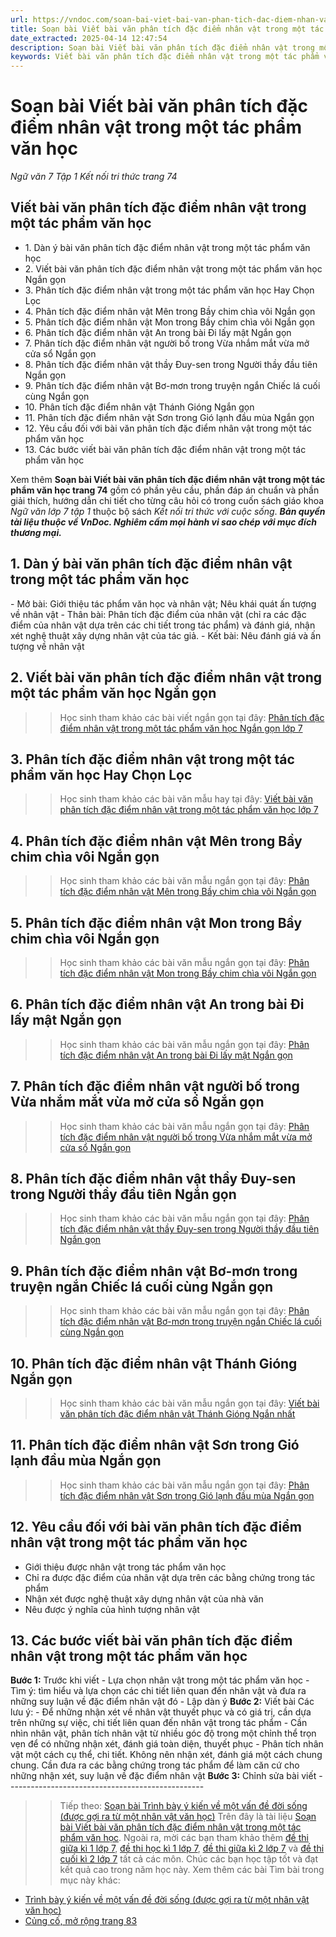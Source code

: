 ```yaml
---
url: https://vndoc.com/soan-bai-viet-bai-van-phan-tich-dac-diem-nhan-vat-trong-mot-tac-pham-van-hoc-268721
title: Soạn bài Viết bài văn phân tích đặc điểm nhân vật trong một tác phẩm văn học - Ngữ văn 7 Tập 1 Kết nối tri thức trang 74 - VnDoc.com
date_extracted: 2025-04-14 12:47:54
description: Soạn bài Viết bài văn phân tích đặc điểm nhân vật trong một tác phẩm văn học lớp 7 nhằm giúp các em HS đạt kết quả tốt trong quá trình làm bài tập và học tập môn Ngữ văn lớp 7 sách Kết nối tri thức.
keywords: Viết bài văn phân tích đặc điểm nhân vật trong một tác phẩm văn học,Soạn bài Viết bài văn phân tích đặc điểm nhân vật trong một tác phẩm văn học trang 74,Soạn bài Viết bài văn phân tích đặc điểm nhân vật trong một tác phẩm văn học,phân tích đặc điểm nhân vật trong một tác phẩm văn học,Soạn Viết bài văn phân tích đặc điểm nhân vật trong một tác phẩm văn học trang 74,soạn văn 7,ngữ văn 7,văn 7,soan van 7,soạn văn lớp 7,ngữ văn lớp 7,ngữ văn 7 tập 1,soạn ngữ văn 7
---
```


# Soạn bài Viết bài văn phân tích đặc điểm nhân vật trong một tác phẩm văn học
 _Ngữ văn 7 Tập 1 Kết nối tri thức trang 74_
## Viết bài văn phân tích đặc điểm nhân vật trong một tác phẩm văn học
  * 1\. Dàn ý bài văn phân tích đặc điểm nhân vật trong một tác phẩm văn học
  * 2\. Viết bài văn phân tích đặc điểm nhân vật trong một tác phẩm văn học Ngắn gọn
  * 3\. Phân tích đặc điểm nhân vật trong một tác phẩm văn học Hay Chọn Lọc 
  * 4\. Phân tích đặc điểm nhân vật Mên trong Bầy chim chìa vôi Ngắn gọn
  * 5\. Phân tích đặc điểm nhân vật Mon trong Bầy chim chìa vôi Ngắn gọn
  * 6\. Phân tích đặc điểm nhân vật An trong bài Đi lấy mật Ngắn gọn
  * 7\. Phân tích đặc điểm nhân vật người bố trong Vừa nhắm mắt vừa mở cửa sổ Ngắn gọn
  * 8\. Phân tích đặc điểm nhân vật thầy Đuy-sen trong Người thầy đầu tiên Ngắn gọn
  * 9\. Phân tích đặc điểm nhân vật Bơ-mơn trong truyện ngắn Chiếc lá cuối cùng Ngắn gọn
  * 10\. Phân tích đặc điểm nhân vật Thánh Gióng Ngắn gọn
  * 11\. Phân tích đặc điểm nhân vật Sơn trong Gió lạnh đầu mùa Ngắn gọn
  * 12\. Yêu cầu đối với bài văn phân tích đặc điểm nhân vật trong một tác phẩm văn học 
  * 13\. Các bước viết bài văn phân tích đặc điểm nhân vật trong một tác phẩm văn học 

Xem thêm
**Soạn bài Viết bài văn phân tích đặc điểm nhân vật trong một tác phẩm văn học trang 74** gồm có phần yêu cầu, phần đáp án chuẩn và phần giải thích, hướng dẫn chi tiết cho từng câu hỏi có trong cuốn  sách giáo khoa _Ngữ văn lớp 7 tập 1_ thuộc bộ sách _Kết nối tri thức với cuộc sống_.
_**Bản quyền tài liệu thuộc về VnDoc. Nghiêm cấm mọi hành vi sao chép với mục đích thương mại.**_
## **1\. Dàn ý bài văn phân tích đặc điểm nhân vật trong một tác phẩm văn học**
\- Mở bài: Giới thiệu tác phẩm văn học và nhân vật; Nêu khái quát ấn tượng về nhân vật
\- Thân bài: Phân tích đặc điểm của nhân vật \(chỉ ra các đặc điểm của nhân vật dựa trên các chi tiết trong tác phẩm\) và đánh giá, nhận xét nghệ thuật xây dựng nhân vật của tác giả.
\- Kết bài: Nêu đánh giá và ấn tượng về nhân vật
## **2\. Viết bài văn phân tích đặc điểm nhân vật trong một tác phẩm văn học Ngắn gọn**
>> Học sinh tham khảo các bài viết ngắn gọn tại đây: [Phân tích đặc điểm nhân vật trong một tác phẩm văn học Ngắn gọn lớp 7](<https://vndoc.com/phan-tich-dac-diem-nhan-vat-trong-mot-tac-pham-van-hoc-ngan-gon-279253>)
## **3\. Phân tích đặc điểm nhân vật trong một tác phẩm văn học Hay Chọn Lọc**
>> Học sinh tham khảo các bài văn mẫu hay tại đây: [Viết bài văn phân tích đặc điểm nhân vật trong một tác phẩm văn học lớp 7](<https://vndoc.com/viet-bai-van-phan-tich-dac-diem-nhan-vat-trong-mot-tac-pham-van-hoc-279252>)
## **4\. Phân tích đặc điểm nhân vật Mên trong Bầy chim chìa vôi Ngắn gọn**
>> Học sinh tham khảo các bài văn mẫu ngắn gọn tại đây: [Phân tích đặc điểm nhân vật Mên trong Bầy chim chìa vôi Ngắn gọn](<https://vndoc.com/phan-tich-dac-diem-nhan-vat-men-trong-bay-chim-chia-voi-ngan-gon-279263>)
## **5\. Phân tích đặc điểm nhân vật Mon trong Bầy chim chìa vôi Ngắn gọn**
>> Học sinh tham khảo các bài văn mẫu ngắn gọn tại đây: [Phân tích đặc điểm nhân vật Mon trong Bầy chim chìa vôi Ngắn gọn](<https://vndoc.com/phan-tich-dac-diem-nhan-vat-mon-trong-bay-chim-chia-voi-ngan-gon-279264>)
## **6\. Phân tích đặc điểm nhân vật An trong bài Đi lấy mật Ngắn gọn**
>> Học sinh tham khảo các bài văn mẫu ngắn gọn tại đây: [Phân tích đặc điểm nhân vật An trong bài Đi lấy mật Ngắn gọn](<https://vndoc.com/phan-tich-dac-diem-nhan-vat-an-trong-bai-di-lay-mat-ngan-gon-279269>)
## **7\. Phân tích đặc điểm nhân vật người bố trong Vừa nhắm mắt vừa mở cửa sổ Ngắn gọn**
>> Học sinh tham khảo các bài văn mẫu ngắn gọn tại đây: [Phân tích đặc điểm nhân vật người bố trong Vừa nhắm mắt vừa mở cửa sổ Ngắn gọn](<https://vndoc.com/phan-tich-dac-diem-nhan-vat-nguoi-bo-trong-vua-nham-mat-vua-mo-cua-so-ngan-gon-279271>)
## **8\. Phân tích đặc điểm nhân vật thầy Đuy-sen trong Người thầy đầu tiên Ngắn gọn**
>> Học sinh tham khảo các bài văn mẫu ngắn gọn tại đây: [Phân tích đặc điểm nhân vật thầy Đuy-sen trong Người thầy đầu tiên Ngắn gọn](<https://vndoc.com/phan-tich-dac-diem-nhan-vat-thay-duy-sen-trong-nguoi-thay-dau-tien-ngan-gon-279274>)
## **9\. Phân tích đặc điểm nhân vật Bơ-mơn trong truyện ngắn Chiếc lá cuối cùng Ngắn gọn**
>> Học sinh tham khảo các bài văn mẫu ngắn gọn tại đây: [Phân tích đặc điểm nhân vật Bơ-mơn trong truyện ngắn Chiếc lá cuối cùng Ngắn gọn](<https://vndoc.com/phan-tich-dac-diem-nhan-vat-bo-mon-trong-truyen-ngan-chiec-la-cuoi-cung-ngan-gon-279256>)
## **10\. Phân tích đặc điểm nhân vật Thánh Gióng Ngắn gọn**
>> Học sinh tham khảo các bài văn mẫu ngắn gọn tại đây: [Viết bài văn phân tích đặc điểm nhân vật Thánh Gióng Ngắn nhất](<https://vndoc.com/phan-tich-dac-diem-nhan-vat-thanh-giong-ngan-gon-279257>)
## **11\. Phân tích đặc điểm nhân vật Sơn trong Gió lạnh đầu mùa Ngắn gọn**
>> Học sinh tham khảo các bài văn mẫu ngắn gọn tại đây: [Phân tích đặc điểm nhân vật Sơn trong Gió lạnh đầu mùa Ngắn gọn](<https://vndoc.com/phan-tich-dac-diem-nhan-vat-son-trong-gio-lanh-dau-mua-ngan-gon-279260>)
## **12\. Yêu cầu đối với bài văn phân tích đặc điểm nhân vật trong một tác phẩm văn học**
  * Giới thiệu được nhân vật trong tác phẩm văn học
  * Chỉ ra được đặc điểm của nhân vật dựa trên các bằng chứng trong tác phẩm
  * Nhận xét được nghệ thuật xây dựng nhân vật của nhà văn
  * Nêu được ý nghĩa của hình tượng nhân vật

## **13\. Các bước viết bài văn phân tích đặc điểm nhân vật trong một tác phẩm văn học**
**Bước 1:** Trước khi viết
\- Lựa chọn nhân vật trong một tác phẩm văn học
\- Tìm ý: tìm hiểu và lựa chọn các chi tiết liên quan đến nhân vật và đưa ra những suy luận về đặc điểm nhân vật đó
\- Lập dàn ý
**Bước 2:** Viết bài
Các lưu ý:
\- Để những nhận xét về nhân vật thuyết phục và có giá trị, cần dựa trên những sự việc, chi tiết liên quan đến nhân vật trong tác phẩm
\- Cần nhìn nhân vật, phân tích nhân vật từ nhiều góc độ trong một chỉnh thể trọn vẹn để có những nhận xét, đánh giá toàn diện, thuyết phục
\- Phân tích nhân vật một cách cụ thể, chi tiết. Không nên nhận xét, đánh giá một cách chung chung. Cần đưa ra các bằng chứng trong tác phẩm để làm căn cứ cho những nhận xét, suy luận về đặc điểm nhân vật
**Bước 3:** Chỉnh sửa bài viết
\-------------------------------------------------
>> Tiếp theo: [Soạn bài Trình bày ý kiến về một vấn đề đời sống \(được gợi ra từ một nhân vật văn học\)](<https://vndoc.com/soan-bai-trinh-bay-y-kien-ve-mot-van-de-doi-song-duoc-goi-ra-tu-mot-nhan-vat-van-hoc-268729>)
Trên đây là tài liệu [Soạn bài Viết bài văn phân tích đặc điểm nhân vật trong một tác phẩm văn học](<https://vndoc.com/soan-bai-viet-bai-van-phan-tich-dac-diem-nhan-vat-trong-mot-tac-pham-van-hoc-268721>). Ngoài ra, mời các bạn tham khảo thêm [đề thi giữa kì 1 lớp 7](<https://vndoc.com/de-thi-giua-ki-1-lop7>), [đề thi học kì 1 lớp 7](<https://vndoc.com/de-thi-hoc-ki-1-lop7>), [đề thi giữa kì 2 lớp 7](<https://vndoc.com/de-thi-giua-ki-2-lop7>) và [đề thi cuối kì 2 lớp 7](<https://vndoc.com/de-thi-hoc-ki-2-lop7>) tất cả các môn. Chúc các bạn học tập tốt và đạt kết quả cao trong năm học này.
Xem thêm các bài Tìm bài trong mục này khác:
  * [Trình bày ý kiến về một vấn đề đời sống \(được gợi ra từ một nhân vật văn học\)](</soan-bai-trinh-bay-y-kien-ve-mot-van-de-doi-song-duoc-goi-ra-tu-mot-nhan-vat-van-hoc-268729>)
  * [Củng cố, mở rộng trang 83](</soan-bai-cung-co-mo-rong-trang-83-84-268741>)

